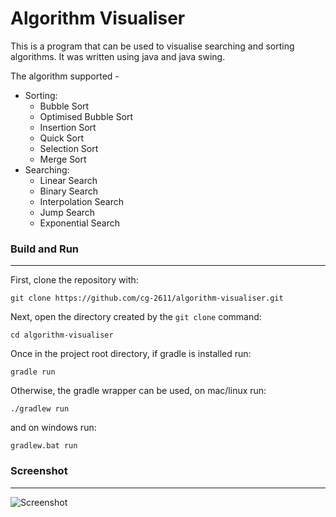 # Algorithm Visualiser

This is a program that can be used to visualise searching and sorting algorithms. It was written using java and java swing.

The algorithm supported -
- Sorting:
  - Bubble Sort
  - Optimised Bubble Sort
  - Insertion Sort
  - Quick Sort
  - Selection Sort
  - Merge Sort
- Searching:
  - Linear Search
  - Binary Search
  - Interpolation Search
  - Jump Search
  - Exponential Search


### Build and Run
---
First, clone the repository with:
```
git clone https://github.com/cg-2611/algorithm-visualiser.git
```
Next, open the directory created by the `git clone` command:
```
cd algorithm-visualiser
```
Once in the project root directory, if gradle is installed run:
```
gradle run
```
Otherwise, the gradle wrapper can be used, on mac/linux run:
```
./gradlew run
```
and on windows run:
```
gradlew.bat run
```

### Screenshot
---
![Screenshot](https://user-images.githubusercontent.com/85838571/135885027-42f475e4-3b2e-4a0e-813c-278bee2d9c04.png)
